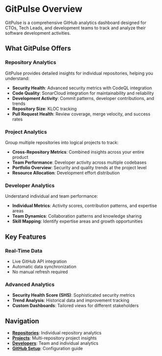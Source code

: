 # GitPulse Overview

GitPulse is a comprehensive GitHub analytics dashboard designed for CTOs, Tech Leads, and development teams to track and analyze their software development activities.

## What GitPulse Offers

### Repository Analytics
GitPulse provides detailed insights for individual repositories, helping you understand:

- **Security Health**: Advanced security metrics with CodeQL integration
- **Code Quality**: SonarCloud integration for maintainability and reliability
- **Development Activity**: Commit patterns, developer contributions, and trends
- **Repository Size**: KLOC tracking
- **Pull Request Health**: Review coverage, merge velocity, and success rates

### Project Analytics
Group multiple repositories into logical projects to track:

- **Cross-Repository Metrics**: Combined insights across your entire product
- **Team Performance**: Developer activity across multiple codebases
- **Portfolio Overview**: Security and quality trends at the project level
- **Resource Allocation**: Development effort distribution

### Developer Analytics
Understand individual and team performance:

- **Individual Metrics**: Activity scores, contribution patterns, and expertise areas
- **Team Dynamics**: Collaboration patterns and knowledge sharing
- **Skill Mapping**: Identify expertise areas and growth opportunities

## Key Features

### Real-Time Data
- Live GitHub API integration
- Automatic data synchronization
- No manual refresh required

### Advanced Analytics
- **Security Health Score (SHS)**: Sophisticated security metrics
- **Trend Analysis**: Historical data and improvement tracking
- **Custom Dashboards**: Tailored views for different stakeholders



## Navigation

- **[Repositories](repositories/overview.md)**: Individual repository analytics
- **[Projects](projects/overview.md)**: Multi-repository project insights
- **[Developers](developers/overview.md)**: Team and individual analytics
- **[GitHub Setup](github-setup.md)**: Configuration guide